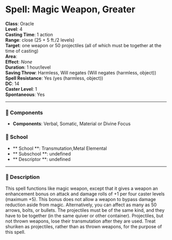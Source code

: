 
# Spell: Magic Weapon, Greater
**Class**: Oracle  
**Level**: 4  
**Casting Time**: 1 action  
**Range**: close (25 + 5 ft./2 levels)  
**Target**: one weapon or 50 projectiles (all of which must be together at the time of casting)  
**Area**:   
**Effect**: _None_  
**Duration**: 1 hour/level  
**Saving Throw**: Harmless, Will negates (Will negates (harmless, object))  
**Spell Resistance**: Yes (yes (harmless, object))  
**DC**: 14  
**Caster Level**: 1  
**Spontaneous**: Yes

---

### 🔮 Components
- **Components**: Verbal, Somatic, Material or Divine Focus

### 🏫 School
- ** School **: Transmutation,Metal Elemental
- ** Subschool **: undefined
- ** Descriptor **: undefined
---

### 📜 Description
This spell functions like magic weapon, except that it gives a weapon an enhancement bonus on attack and damage rolls of +1 per four caster levels (maximum +5). This bonus does not allow a weapon to bypass damage reduction aside from magic. Alternatively, you can affect as many as 50 arrows, bolts, or bullets. The projectiles must be of the same kind, and they have to be together (in the same quiver or other container). Projectiles, but not thrown weapons, lose their transmutation after they are used. Treat shuriken as projectiles, rather than as thrown weapons, for the purpose of this spell.

